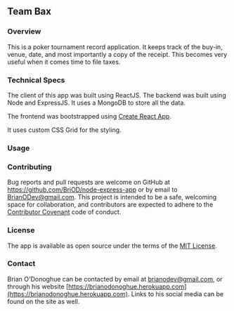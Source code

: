 ## Team Bax

### Overview

This is a poker tournament record application. It keeps track of the buy-in, venue, date, and most importantly a copy of the receipt. This becomes very useful when it comes time to file taxes.

### Technical Specs

The client of this app was built using ReactJS. The backend was built using Node and ExpressJS. It uses a MongoDB to store all the data.

The frontend was bootstrapped using [Create React App](https://github.com/facebookincubator/create-react-app).

It uses custom CSS Grid for the styling.

### Usage



### Contributing

Bug reports and pull requests are welcome on GitHub at https://github.com/BriOD/node-express-app or by email to [BrianODev@gmail.com](mailto:brianodev@gmail.com). This project is intended to be a safe, welcoming space for collaboration, and contributors are expected to adhere to the [Contributor Covenant](http://contributor-covenant.org) code of conduct.

### License

The app is available as open source under the terms of the [MIT License](http://opensource.org/licenses/MIT).

### Contact

Brian O'Donoghue can be contacted by email at [brianodev@gmail.com](mailto:brianodev@gmail.com), or through his website [https://brianodonoghue.herokuapp.com](https://brianodonoghue.herokuapp.com). Links to his social media can be found on the site as well.
